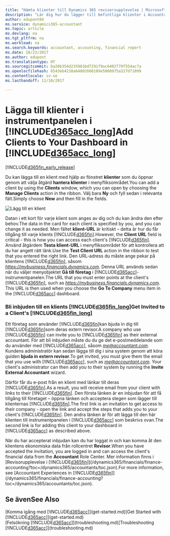 ```yaml
---
title: "Hämta klienter till Dynamics 365 revisorsupplevelse | Microsoft Docs"
description: "Lär dig hur du lägger till befintliga klienter i Accountant Hub för Dynamics 365."
author: edupont04
ms.service: dynamics365-accountant
ms.topic: article
ms.devlang: na
ms.tgt_pltfrm: na
ms.workload: na
ms.search.keywords: accountant, accounting, financial report
ms.date: 10/23/2017
ms.author: edupont
ms.translationtype: HT
ms.sourcegitcommit: ba26b354d235981bd7291f9ac6402779f554ac7a
ms.openlocfilehash: 6543eb4210a64802660189e5060975a327d71099
ms.contentlocale: sv-se
ms.lasthandoff: 11/10/2017

---
```

# <a name="add-clients-to-your-dashboard-in-included365acclongincludesd365acclongmdmd"></a><span data-ttu-id="26eed-103">Lägga till klienter i instrumentpanelen i [!INCLUDE[d365acc_long](includes/d365acc_long_md.md)]</span><span class="sxs-lookup"><span data-stu-id="26eed-103">Add Clients to Your Dashboard in [!INCLUDE[d365acc_long](includes/d365acc_long_md.md)]</span></span>
[!INCLUDE[d365fin_early_release](includes/d365fin_early_release.md.md)]

<span data-ttu-id="26eed-104">Du kan lägga till en klient med hjälp av fönstret **klienter** som du öppnar genom att välja åtgärd **hantera klienter** i menyfliksområdet.</span><span class="sxs-lookup"><span data-stu-id="26eed-104">You can add a client by using the **Clients** window, which you can open by choosing the **Manage Clients** action in the ribbon.</span></span> <span data-ttu-id="26eed-105">Välj bara **Ny** och fyll sedan i relevanta fält.</span><span class="sxs-lookup"><span data-stu-id="26eed-105">Simply choose **New** and then fill in the fields.</span></span>  

![Lägg till en klient](./media/accountant-add-client/manage-client.png)

<span data-ttu-id="26eed-107">Datan i ett kort för varje klient som anges av dig och du kan ändra den efter behov.</span><span class="sxs-lookup"><span data-stu-id="26eed-107">The data in the card for each client is specified by you, and you can change it as needed.</span></span> <span data-ttu-id="26eed-108">Men fältet **klient-URL** är kritiskt – detta är hur du får tillgång till varje klients [!INCLUDE[d365fin](includes/d365fin_md.md)].</span><span class="sxs-lookup"><span data-stu-id="26eed-108">However, the **Client URL** field is critical - this is how you can access each client's [!INCLUDE[d365fin](includes/d365fin_md.md)].</span></span> <span data-ttu-id="26eed-109">Använd åtgärdem **Testa klient-URL** i menyfliksområdet för att kontrollera att du har angett rätt länk.</span><span class="sxs-lookup"><span data-stu-id="26eed-109">Use the **Test Client URL** action in the ribbon to test that you entered the right link.</span></span> <span data-ttu-id="26eed-110">Den URL-adress du måste ange pekar på klientens [!INCLUDE[d365fin](includes/d365fin_md.md)], såsom *https://mybusiness.financials.dynamics.com*. Denna URL används sedan när du väljer menyobjektet **Gå till företag** i [!INCLUDE[d365acc](includes/d365acc_md.md)]-instrumentpanelen.</span><span class="sxs-lookup"><span data-stu-id="26eed-110">The URL that you must enter points at the client's [!INCLUDE[d365fin](includes/d365fin_md.md)], such as *https://mybusiness.financials.dynamics.com*. This URL is then used when you choose the **Go To Company** menu item in the [!INCLUDE[d365acc](includes/d365acc_md.md)] dashboard.</span></span>  

### <a name="get-invited-to-a-clients-included365finlongincludesd365finlongmdmd"></a><span data-ttu-id="26eed-111">Bli inbjuden till en klients [!INCLUDE[d365fin_long](includes/d365fin_long_md.md)]</span><span class="sxs-lookup"><span data-stu-id="26eed-111">Get Invited to a Client's [!INCLUDE[d365fin_long](includes/d365fin_long_md.md)]</span></span>
<span data-ttu-id="26eed-112">Ett företag som använder [!INCLUDE[d365fin](includes/d365fin_md.md)]kan bjuda in dig till [!INCLUDE[d365fin](includes/d365fin_md.md)]som deras extern revisor.</span><span class="sxs-lookup"><span data-stu-id="26eed-112">A company who use [!INCLUDE[d365fin](includes/d365fin_md.md)] can invite you to [!INCLUDE[d365fin](includes/d365fin_md.md)] as their external accountant.</span></span> <span data-ttu-id="26eed-113">För att bli inbjuden måste du du ge det e-postmeddelande som du använder med [!INCLUDE[d365acc](includes/d365acc_md.md)], såsom *me@accountant.com*. Kundens administratör kan sedan lägga till dig i sina system genom att köra guiden **bjuda in extern revisor**.</span><span class="sxs-lookup"><span data-stu-id="26eed-113">To get invited, you must give them the email that you use with [!INCLUDE[d365acc](includes/d365acc_md.md)], such as *me@accountant.com*. Your client's administrator can then add you to their system by running the **Invite External Accountant** wizard.</span></span>  

<span data-ttu-id="26eed-114">Därför får du e-post från en klient med länkar till deras [!INCLUDE[d365fin](includes/d365fin_md.md)].</span><span class="sxs-lookup"><span data-stu-id="26eed-114">As a result, you will receive email from your client with links to their [!INCLUDE[d365fin](includes/d365fin_md.md)].</span></span> <span data-ttu-id="26eed-115">Den första länken är en inbjudan för att få tillgång till företaget – öppna länken och acceptera stegen som lägger till klienternas [!INCLUDE[d365fin](includes/d365fin_md.md)].</span><span class="sxs-lookup"><span data-stu-id="26eed-115">The first link is an invitation to get access to their company - open the link and accept the steps that adds you to your client's [!INCLUDE[d365fin](includes/d365fin_md.md)].</span></span> <span data-ttu-id="26eed-116">Den andra länken är för att lägga till den här klienten till instrumentpanelen i [!INCLUDE[d365acc](includes/d365acc_md.md)] som beskrivs ovan.</span><span class="sxs-lookup"><span data-stu-id="26eed-116">The second link is for adding this client to your dashboard in [!INCLUDE[d365acc](includes/d365acc_md.md)] as described above.</span></span>  

<span data-ttu-id="26eed-117">När du har accepterat inbjudan kan du har loggat in och kan komma åt den klientens ekonomiska data från rollcentret **Revisor**.</span><span class="sxs-lookup"><span data-stu-id="26eed-117">When you have accepted the invitation, you are logged in and can access the client's financial data from the **Accountant** Role Center.</span></span> <span data-ttu-id="26eed-118">Mer information finns i [Revisorupplevelse i [!INCLUDE[d365fin](includes/d365fin_md.md)]](/dynamics365/financials/finance-accounting?toc=/dynamics365/accountants/toc.json).</span><span class="sxs-lookup"><span data-stu-id="26eed-118">For more information, see [Accountant Experiences in [!INCLUDE[d365fin](includes/d365fin_md.md)]](/dynamics365/financials/finance-accounting?toc=/dynamics365/accountants/toc.json).</span></span>  

## <a name="see-also"></a><span data-ttu-id="26eed-119">Se även</span><span class="sxs-lookup"><span data-stu-id="26eed-119">See Also</span></span>
<span data-ttu-id="26eed-120">[Komma igång med [!INCLUDE[d365acc](includes/d365acc_md.md)]](get-started.md)</span><span class="sxs-lookup"><span data-stu-id="26eed-120">[Get Started with [!INCLUDE[d365acc](includes/d365acc_md.md)]](get-started.md)</span></span>  
<span data-ttu-id="26eed-121">[Felsökning [!INCLUDE[d365acc](includes/d365acc_md.md)]](troubleshooting.md)</span><span class="sxs-lookup"><span data-stu-id="26eed-121">[Troubleshooting [!INCLUDE[d365acc](includes/d365acc_md.md)]](troubleshooting.md)</span></span>  


